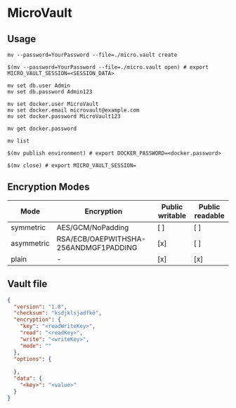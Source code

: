 # MicroVault

## Usage

```shell
mv --password=YourPassword --file=./micro.vault create

$(mv --password=YourPassword --file=./micro.vault open) # export MICRO_VAULT_SESSION=<SESSION_DATA>

mv set db.user Admin
mv set db.password Admin123

mv set docker.user MicroVault
mv set docker.email microvault@example.com
mv set docker.password MicroVault123

mv get docker.password

mv list

$(mv publish environment) # export DOCKER_PASSWORD=<docker.password>

$(mv close) # export MICRO_VAULT_SESSION=
```

## Encryption Modes

| Mode       | Encryption                            | Public writable | Public readable |
|------------|---------------------------------------|-----------------|-----------------|
| symmetric  | AES/GCM/NoPadding                     | [ ]             | [ ]             |
| asymmetric | RSA/ECB/OAEPWITHSHA-256ANDMGF1PADDING | [x]             | [ ]             |
| plain      | -                                     | [x]             | [x]             |

## Vault file

```json
{
  "version": "1.0",
  "checksum": "ksdjklsjadfkö",
  "encryption": {
    "key": "<readWriteKey>",
    "read": "<readKey>",
    "write": "<writeKey>",
    "mode": ""
  },
  "options": {
    
  },
  "data": {
    "<key>": "<value>"
  }
}
```